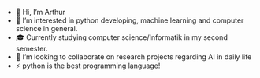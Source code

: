 - 👋 Hi, I’m Arthur
- 👀 I’m interested in python developing, machine learning and computer science in general. 
- 🎓 Currently studying computer science/Informatik in my second semester. 
- 🧠 I’m looking to collaborate on research projects regarding AI in daily life
- ⚡ python is the best programming language!
